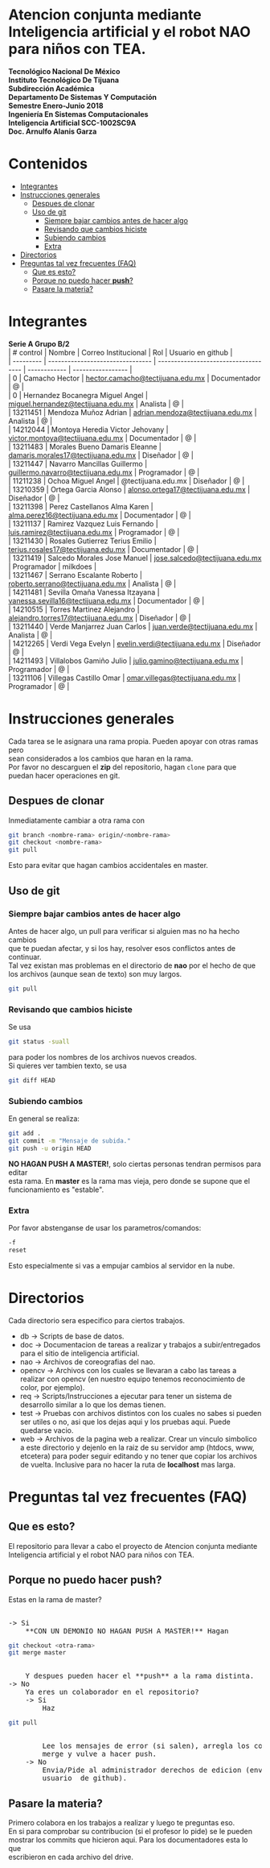 # Atencion conjunta mediante Inteligencia artificial y el robot NAO para niños con TEA.  
**Tecnológico Nacional De México**  
**Instituto Tecnológico De Tijuana**  
**Subdirección Académica**  
**Departamento De Sistemas Y Computación**  
**Semestre Enero-Junio 2018**  
**Ingeniería En Sistemas Computacionales**  
**Inteligencia Artificial SCC-1002SC9A**  
**Doc. Arnulfo Alanis Garza**  
  
# Contenidos  
<!-- vim-markdown-toc GFM -->

* [Integrantes](#integrantes)
* [Instrucciones generales](#instrucciones-generales)
	* [Despues de clonar](#despues-de-clonar)
	* [Uso de git](#uso-de-git)
		* [Siempre bajar cambios antes de hacer algo](#siempre-bajar-cambios-antes-de-hacer-algo)
		* [Revisando que cambios hiciste](#revisando-que-cambios-hiciste)
		* [Subiendo cambios](#subiendo-cambios)
		* [Extra](#extra)
* [Directorios](#directorios)
* [Preguntas tal vez frecuentes (FAQ)](#preguntas-tal-vez-frecuentes-faq)
	* [Que es esto?](#que-es-esto)
	* [Porque no puedo hacer **push**?](#porque-no-puedo-hacer-push)
	* [Pasare la materia?](#pasare-la-materia)

<!-- vim-markdown-toc -->
  
# Integrantes  
**Serie A Grupo B/2**  
| # control | Nombre                           | Correo Institucional                 | Rol          | Usuario en github |  
| --------- | -------------------------------- | ------------------------------------ | ------------ | ----------------- |  
| 0         | Camacho Hector                   | hector.camacho@tectijuana.edu.mx     | Documentador | @                 |  
| 0         | Hernandez Bocanegra Miguel Angel | miguel.hernandez@tectijuana.edu.mx   | Analista     | @                 |  
| 13211451  | Mendoza Muñoz Adrian             | adrian.mendoza@tectijuana.edu.mx     | Analista     | @                 |  
| 14212044  | Montoya Heredia Victor Jehovany  | victor.montoya@tectijuana.edu.mx     | Documentador | @                 |  
| 13211483  | Morales Bueno Damaris Eleanne    | damaris.morales17@tectijuana.edu.mx  | Diseñador    | @                 |  
| 13211447  | Navarro Mancillas Guillermo      | guillermo.navarro@tectijuana.edu.mx  | Programador  | @                 |  
| 11211238  | Ochoa Miguel Angel               | @tectijuana.edu.mx                   | Diseñador    | @                 |  
| 13210359  | Ortega Garcia Alonso             | alonso.ortega17@tectijuana.edu.mx    | Diseñador    | @                 |  
| 13211398  | Perez Castellanos Alma Karen     | alma.perez16@tectijuana.edu.mx       | Documentador | @                 |  
| 13211137  | Ramirez Vazquez Luis Fernando    | luis.ramirez@tectijuana.edu.mx       | Programador  | @                 |  
| 13211430  | Rosales Gutierrez Terius Emilio  | terius.rosales17@tectijuana.edu.mx   | Documentador | @                 |  
| 13211419  | Salcedo Morales Jose Manuel      | jose.salcedo@tectijuana.edu.mx       | Programador  | milkdoes          |  
| 13211467  | Serrano Escalante Roberto        | roberto.serrano@tectijuana.edu.mx    | Analista     | @                 |  
| 14211481  | Sevilla Omaña Vanessa Itzayana   | vanessa.sevilla16@tectijuana.edu.mx  | Documentador | @                 |  
| 14210515  | Torres Martinez Alejandro        | alejandro.torres17@tectijuana.edu.mx | Diseñador    | @                 |  
| 13211440  | Verde Manjarrez Juan Carlos      | juan.verde@tectijuana.edu.mx         | Analista     | @                 |  
| 14212265  | Verdi Vega Evelyn                | evelin.verdi@tectijuana.edu.mx       | Diseñador    | @                 |  
| 14211493  | Villalobos Gamiño Julio          | julio.gamino@tectijuana.edu.mx       | Programador  | @                 |  
| 13211106  | Villegas Castillo Omar           | omar.villegas@tectijuana.edu.mx      | Programador  | @                 |  
  
# Instrucciones generales  
Cada tarea se le asignara una rama propia. Pueden apoyar con otras ramas pero  
sean considerados a los cambios que haran en la rama.  
Por favor no descarguen el **zip** del repositorio, hagan `clone` para que  
puedan hacer operaciones en git.  
  
## Despues de clonar  
Inmediatamente cambiar a otra rama con  
```sh  
git branch <nombre-rama> origin/<nombre-rama>  
git checkout <nombre-rama>  
git pull  
```  
Esto para evitar que hagan cambios accidentales en master.  
  
  
## Uso de git  
### Siempre bajar cambios antes de hacer algo  
Antes de hacer algo, un pull para verificar si alguien mas no ha hecho cambios  
que te puedan afectar, y si los hay, resolver esos conflictos antes de continuar.  
Tal vez existan mas problemas en el directorio de **nao** por el hecho de que  
los archivos (aunque sean de texto) son muy largos.  
```sh  
git pull  
```  
  
### Revisando que cambios hiciste  
Se usa  
```sh  
git status -suall  
```  
para poder los nombres de los archivos nuevos creados.  
Si quieres ver tambien texto, se usa  
```sh  
git diff HEAD  
```  
  
### Subiendo cambios  
En general se realiza:  
```sh  
git add .  
git commit -m "Mensaje de subida."  
git push -u origin HEAD  
```  
**NO HAGAN PUSH A MASTER!**, solo ciertas personas tendran permisos para editar  
esta rama. En **master** es la rama mas vieja, pero donde se supone que el  
funcionamiento es "estable".  
  
### Extra  
Por favor abstenganse de usar los parametros/comandos:  
```sh  
-f  
reset  
```  
Esto especialmente si vas a empujar cambios al servidor en la nube.  
  
# Directorios  
Cada directorio sera especifico para ciertos trabajos.  
* db -> Scripts de base de datos.  
* doc -> Documentacion de tareas a realizar y trabajos a subir/entregados para el sitio de inteligencia artificial.  
* nao -> Archivos de coreografias del nao.  
* opencv -> Archivos con los cuales se llevaran a cabo las tareas a realizar con opencv (en nuestro equipo tenemos reconocimiento de color, por ejemplo).  
* req -> Scripts/Instrucciones a ejecutar para tener un sistema de desarrollo similar a lo que los demas tienen.  
* test -> Pruebas con archivos distintos con los cuales no sabes si pueden ser utiles o no, asi que los dejas aqui y los pruebas aqui. Puede quedarse vacio.  
* web -> Archivos de la pagina web a realizar. Crear un vinculo simbolico a este directorio y dejenlo en la raiz de su servidor amp (htdocs, www, etcetera) para poder seguir editando y no tener que copiar los archivos de vuelta. Inclusive para no hacer la ruta de **localhost** mas larga.  
  
# Preguntas tal vez frecuentes (FAQ)  
## Que es esto?  
El repositorio para llevar a cabo el proyecto de Atencion conjunta mediante  
Inteligencia artificial y el robot NAO para niños con TEA.  
## Porque no puedo hacer **push**?  
Estas en la rama de master?  
<pre>  
-> Si  
	**CON UN DEMONIO NO HAGAN PUSH A MASTER!** Hagan  
</pre>  
```sh  
git checkout <otra-rama>  
git merge master  
```  
<pre>  
	Y despues pueden hacer el **push** a la rama distinta.  
-> No  
	Ya eres un colaborador en el repositorio?  
	-> Si  
		Haz  
</pre>  
```sh  
git pull  
```  
<pre>  
		Lee los mensajes de error (si salen), arregla los conflictos de  
		merge y vulve a hacer push.  
	-> No  
		Envia/Pide al administrador derechos de edicion (enviando tu  
		usuario  de github).  
</pre>  
## Pasare la materia?  
Primero colabora en los trabajos a realizar y luego te preguntas eso.  
En si para comprobar su contribucion (si el profesor lo pide) se le pueden  
mostrar los commits que hicieron aqui. Para los documentadores esta lo que  
escribieron en cada archivo del drive.  
